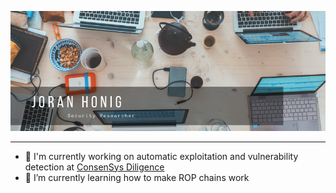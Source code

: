 
![Banner](https://raw.githubusercontent.com/JoranHonig/JoranHonig/master/cover.png)

---

- 🔭 I'm currently working on automatic exploitation and vulnerability detection at [ConsenSys Diligence](https://diligence.consensys.net/)
- 🌱 I’m currently learning how to make ROP chains work

### 
<!--
**JoranHonig/JoranHonig** is a ✨ _special_ ✨ repository because its `README.md` (this file) appears on your GitHub profile.

Here are some ideas to get you started:

- 🔭 I’m currently working on ...
- 🌱 I’m currently learning ...
- 👯 I’m looking to collaborate on ...
- 🤔 I’m looking for help with ...
- 💬 Ask me about ...
- 📫 How to reach me: ...
- 😄 Pronouns: ...
- ⚡ Fun fact: ...
-->
